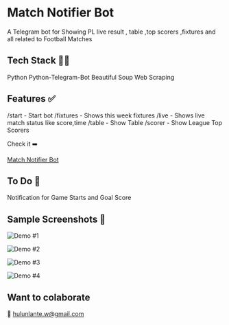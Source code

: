 # Match Notifier Bot

A Telegram bot for Showing PL live result , table ,top scorers ,fixtures and all related to Football Matches

## Tech Stack :technologist:

Python
Python-Telegram-Bot
Beautiful Soup
Web Scraping

## Features ✅

/start - Start bot
/fixtures - Shows this week fixtures
/live - Shows live match status like score,time
/table - Show Table
/scorer - Show League Top Scorers

Check it ➡️

[Match Notifier Bot](https://t.me/MatchNotifier_Bot "Bot")

## To Do 📄

Notification for Game Starts and Goal Score

## Sample Screenshots 📸
![Demo #1](./image/README/1679918386410.png)

![Demo #2](./image/README/1679918409886.png)

![Demo #3](./image/README/1679918442876.png)

![Demo #4](./image/README/1679918451169.png)

## Want to colaborate

📧 hulunlante.w@gmail.com
